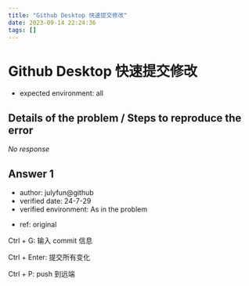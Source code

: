 ```yaml
---
title: "Github Desktop 快速提交修改"
date: 2023-09-14 22:24:36
tags: []
---
```

[//]: # (Ex: How to clone a Git repository into a specific folder? / `TLS error` when ssh to github / Best way to setup ros2 on Mac M1)
# Github Desktop 快速提交修改
[//]: # (Ex: all / unix / ubuntu22.04, git2.12, fish shell 3.7.1 / macos all version, git all version)
- expected environment: all

## Details of the problem / Steps to reproduce the error

*No response*

## Answer 1
[//]: # (If reference is very reliable, like cppference.com, you could leave it unverified)
- author: julyfun@github
- verified date: 24-7-29
- verified environment: As in the problem

[//]: # (Ex: original / https://... / chatgpt)
- ref: original

Ctrl + G: 输入 commit 信息

Ctrl + Enter: 提交所有变化

Ctrl + P: push 到远端

[//]: # (Ex: > verified by zzz@github again on ... You may add video URL)
[//]: # (You can add Answer 2 here)

